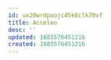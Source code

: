 ```yaml
---
id: ux20wrdpoojc45k6clk70vf
title: Acceleo
desc: ''
updated: 1685576451216
created: 1685576451216
---
```


